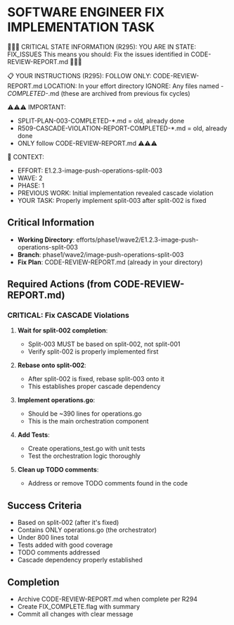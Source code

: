 # SOFTWARE ENGINEER FIX IMPLEMENTATION TASK

🔴🔴🔴 CRITICAL STATE INFORMATION (R295):
YOU ARE IN STATE: FIX_ISSUES
This means you should: Fix the issues identified in CODE-REVIEW-REPORT.md
🔴🔴🔴

📋 YOUR INSTRUCTIONS (R295):
FOLLOW ONLY: CODE-REVIEW-REPORT.md
LOCATION: In your effort directory
IGNORE: Any files named *-COMPLETED-*.md (these are archived from previous fix cycles)

⚠️⚠️⚠️ IMPORTANT:
- SPLIT-PLAN-003-COMPLETED-*.md = old, already done
- R509-CASCADE-VIOLATION-REPORT-COMPLETED-*.md = old, already done
- ONLY follow CODE-REVIEW-REPORT.md
⚠️⚠️⚠️

🎯 CONTEXT:
- EFFORT: E1.2.3-image-push-operations-split-003
- WAVE: 2
- PHASE: 1
- PREVIOUS WORK: Initial implementation revealed cascade violation
- YOUR TASK: Properly implement split-003 after split-002 is fixed

## Critical Information
- **Working Directory**: efforts/phase1/wave2/E1.2.3-image-push-operations-split-003
- **Branch**: phase1/wave2/image-push-operations-split-003
- **Fix Plan**: CODE-REVIEW-REPORT.md (already in your directory)

## Required Actions (from CODE-REVIEW-REPORT.md)

### CRITICAL: Fix CASCADE Violations
1. **Wait for split-002 completion**:
   - Split-003 MUST be based on split-002, not split-001
   - Verify split-002 is properly implemented first

2. **Rebase onto split-002**:
   - After split-002 is fixed, rebase split-003 onto it
   - This establishes proper cascade dependency

3. **Implement operations.go**:
   - Should be ~390 lines for operations.go
   - This is the main orchestration component

4. **Add Tests**:
   - Create operations_test.go with unit tests
   - Test the orchestration logic thoroughly

5. **Clean up TODO comments**:
   - Address or remove TODO comments found in the code

## Success Criteria
- Based on split-002 (after it's fixed)
- Contains ONLY operations.go (the orchestrator)
- Under 800 lines total
- Tests added with good coverage
- TODO comments addressed
- Cascade dependency properly established

## Completion
- Archive CODE-REVIEW-REPORT.md when complete per R294
- Create FIX_COMPLETE.flag with summary
- Commit all changes with clear message
